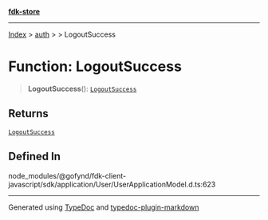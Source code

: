 [**fdk-store**](../../../README.md)
***

[Index](../../../API.md) > [auth](../../README.md) > [<internal>](../README.md) > LogoutSuccess

# Function: LogoutSuccess

> **LogoutSuccess**(): [`LogoutSuccess`](../type-aliases/type-alias.LogoutSuccess.md)

## Returns

[`LogoutSuccess`](../type-aliases/type-alias.LogoutSuccess.md)

## Defined In

node\_modules/@gofynd/fdk-client-javascript/sdk/application/User/UserApplicationModel.d.ts:623

***
Generated using [TypeDoc](https://typedoc.org/) and [typedoc-plugin-markdown](https://www.npmjs.com/package/typedoc-plugin-markdown)

